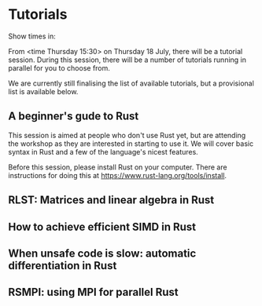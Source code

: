 # Tutorials

Show times in: <timeselector>

From <time Thursday 15:30> on Thursday 18 July, there will be a tutorial session.
During this session, there will be a number of tutorials running in parallel for you to choose
from.

We are currently still finalising the list of available tutorials, but a provisional list is
available below.

## A beginner's gude to Rust

This session is aimed at people who don't use Rust yet, but are attending the workshop as they
are interested in starting to use it. We will cover basic syntax in Rust and a few of the language's
nicest features.

Before this session, please install Rust on your computer. There are instructions for doing
this at https://www.rust-lang.org/tools/install.

## RLST: Matrices and linear algebra in Rust

## How to achieve efficient SIMD in Rust

## When unsafe code is slow: automatic differentiation in Rust

## RSMPI: using MPI for parallel Rust
